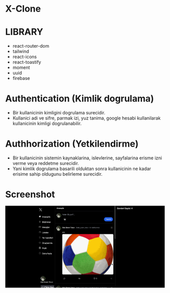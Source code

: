 <h1>X-Clone</h1>

# LIBRARY

- react-router-dom
- tailwind
- react-icons
- react-toastify
- moment
- uuid
- firebase

# Authentication (Kimlik dogrulama)

- Bir kullanicinin kimligini dogrulama surecidir.
- Kullanici adi ve sifre, parmak izi, yuz tanima, google hesabi kullanilarak kullanicinin kimligi dogrulanabilir.

# Authhorization (Yetkilendirme)

- Bir kullanicinin sistemin kaynaklarina, islevlerine, sayfalarina erisme izni verme veya reddetme surecidir.
- Yani kimlik dogrulama basarili olduktan sonra kullanicinin ne kadar erisime sahip oldugunu belirleme surecidir.

<h1>Screenshot</h1>

![](tweetter-clone.gif)
